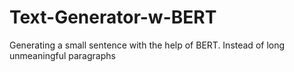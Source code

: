 # Text-Generator-w-BERT
Generating a small sentence with the help of BERT. Instead of long unmeaningful paragraphs
